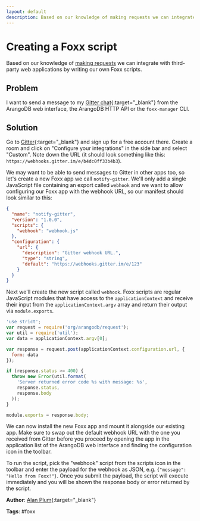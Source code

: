 ```yaml
---
layout: default
description: Based on our knowledge of making requests we can integrate with third-party web applications by writing our own Foxx scripts
---
```

# Creating a Foxx script

Based on our knowledge of [making requests](makingrequests.html) we can integrate with third-party web applications by writing our own Foxx scripts.

## Problem

I want to send a message to my [Gitter chat](https://gitter.im){:target="_blank"} from the ArangoDB web interface, the ArangoDB HTTP API or the `foxx-manager` CLI.

## Solution

Go to [Gitter](https://gitter.im){:target="_blank"} and sign up for a free account there. Create a room and click on "Configure your integrations" in the side bar and select "Custom". Note down the URL (it should look something like this: `https://webhooks.gitter.im/e/b4dc0ff33b4b3`).

We may want to be able to send messages to Gitter in other apps too, so let's create a new Foxx app we call `notify-gitter`. We'll only add a single JavaScript file containing an export called `webhook` and we want to allow configuring our Foxx app with the webhook URL, so our manifest should look similar to this:

```json
{
  "name": "notify-gitter",
  "version": "1.0.0",
  "scripts": {
    "webhook": "webhook.js"
  },
  "configuration": {
    "url": {
      "description": "Gitter webhook URL.",
      "type": "string",
      "default": "https://webhooks.gitter.im/e/123"
    }
  }
}
```

Next we'll create the new script called `webhook`. Foxx scripts are regular JavaScript modules that have access to the `applicationContext` and receive their input from the `applicationContext.argv` array and return their output via `module.exports`.

```js
'use strict';
var request = require('org/arangodb/request');
var util = require('util');
var data = applicationContext.argv[0];

var response = request.post(applicationContext.configuration.url, {
  form: data
});

if (response.status >= 400) {
  throw new Error(util.format(
    'Server returned error code %s with message: %s',
    response.status,
    response.body
  ));
}

module.exports = response.body;
```

We can now install the new Foxx app and mount it alongside our existing app. Make sure to swap out the default webhook URL with the one you received from Gitter before you proceed by opening the app in the application list of the ArangoDB web interface and finding the configuration icon in the toolbar.

To run the script, pick the "webhook" script from the scripts icon in the toolbar and enter the payload for the webhook as JSON, e.g. `{"message": "Hello from Foxx!"}`. Once you submit the payload, the script will execute immediately and you will be shown the response body or error returned by the script.

**Author**: [Alan Plum](https://github.com/pluma){:target="_blank"}

**Tags**: #foxx
